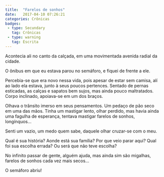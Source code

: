 ```yaml
---
title:  "Farelos de sonhos"
date:   2017-04-10 07:26:21
categories: Crônicas
badges:
 - type: Secundary
   tag: Crônicas
 - type: warning
   tag: Escrita
---
```


Acontecia ali no canto da calçada, em uma movimentada avenida radial da cidade.

O ônibus em que eu estava parou no semáforo, e fiquei de frente a ele.

<!--more-->

Percebia-se que era novo nessa vida, pois apesar de estar sem camisa, alí ao lado ela estava, junto à seus poucos pertences. Sentado de pernas esticadas, as calças e sapatos bem sujos, mas ainda pouco maltratados. Corpo inclinado, apoiava-se em um dos braços.

Olhava o trânsito imerso em seus pensamentos. Um pedaço de pão seco em uma das mãos. Tinha um mastigar lento, olhar perdido, mas havia ainda uma fagulha de esperança, tentava mastigar farelos de sonhos, longínquos…

Senti um vazio, um medo quem sabe, daquele olhar cruzar-se com o meu.

Qual é sua história? Aonde está sua família? Por que veio parar aqui? Qual foi sua escolha errada? Ou será que não teve escolha?

No infinito passar de gente, alguém ajuda, mas ainda sim são migalhas, farelos de sonhos cada vez mais secos…

O semáforo abriu!
